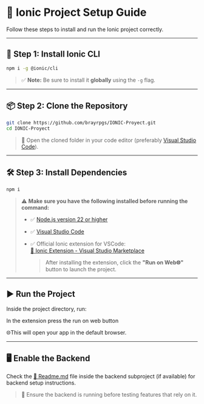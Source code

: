 # 🚀 Ionic Project Setup Guide

Follow these steps to install and run the Ionic project correctly.

---

## 🧱 Step 1: Install Ionic CLI

```bash
npm i -g @ionic/cli
```

> ✅ **Note:** Be sure to install it **globally** using the `-g` flag.

---

## 📦 Step 2: Clone the Repository

```bash
git clone https://github.com/brayrpgs/IONIC-Proyect.git
cd IONIC-Proyect
```

> 📂 Open the cloned folder in your code editor (preferably [Visual Studio Code](https://code.visualstudio.com/)).

---

## 🛠️ Step 3: Install Dependencies

```bash
npm i
```

> ⚠️ **Make sure you have the following installed before running the command:**
>
> - ✅ [Node.js version 22 or higher](https://nodejs.org/)
> - ✅ [Visual Studio Code](https://code.visualstudio.com/)
> - ✅ Official Ionic extension for VSCode:  
>   [🔗 Ionic Extension - Visual Studio Marketplace](https://marketplace.visualstudio.com/items?itemName=ionic.ionic)
>
>   > After installing the extension, click the **"Run on Web🌐"** button to launch the project.

---

## ▶️ Run the Project

Inside the project directory, run:

In the extension press the run on web button

🌐This will open your app in the default browser.

---

## 🖥️ Enable the Backend

Check the [🔗 Readme.md](https://github.com/KendallFallas07/Investigation-Project-API/blob/main/README.md) file inside the backend subproject (if available) for backend setup instructions.  
> 📌 Ensure the backend is running before testing features that rely on it.

